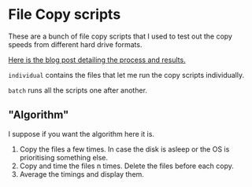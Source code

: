 # File Copy scripts

These are a bunch of file copy scripts that I used to test out the copy speeds from different hard drive formats.

[Here is the blog post detailing the process and results.](www.chaijiaxun.com/wrangling-with-filesystems)

`individual` contains the files that let me run the copy scripts individually.

`batch` runs all the scripts one after another.


## "Algorithm"

I suppose if you want the algorithm here it is.

1. Copy the files a few times. In case the disk is asleep or the OS is prioritising something else.
2. Copy and time the files n times. Delete the files before each copy.
3. Average the timings and display them.
